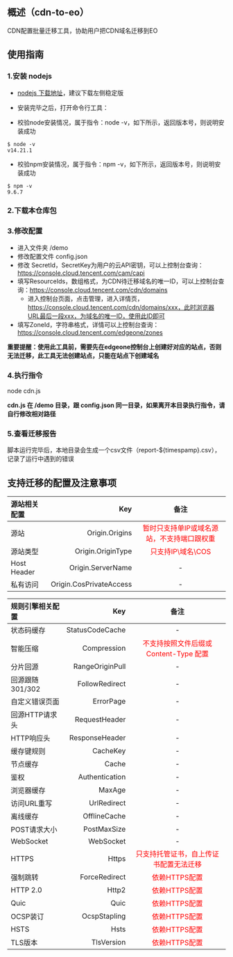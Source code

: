 ## 概述（cdn-to-eo）
CDN配置批量迁移工具，协助用户把CDN域名迁移到EO

## 使用指南

### 1.安装 nodejs
- [nodejs 下载地址](https://nodejs.org/en)，建议下载左侧稳定版

- 安装完毕之后，打开命令行工具：

- 校验node安装情况，属于指令：node -v，如下所示，返回版本号，则说明安装成功

``` 
$ node -v
v14.21.1
```

- 校验npm安装情况，属于指令：npm -v，如下所示，返回版本号，则说明安装成功

``` 
$ npm -v
9.6.7
```

### 2.下载本仓库包
### 3.修改配置
- 进入文件夹 /demo
- 修改配置文件 config.json
- 修改 SecretId，SecretKey为用户的云API密钥，可以上控制台查询：https://console.cloud.tencent.com/cam/capi
- 填写ResourceIds，数组格式，为CDN待迁移域名的唯一ID，可以上控制台查询：https://console.cloud.tencent.com/cdn/domains
	- 进入控制台页面，点击管理，进入详情页，https://console.cloud.tencent.com/cdn/domains/xxx，此时浏览器URL最后一段xxx，为域名的唯一ID，使用此ID即可
- 填写ZoneId，字符串格式，详情可以上控制台查询：https://console.cloud.tencent.com/edgeone/zones

**重要提醒：使用此工具前，需要先在edgeone控制台上创建好对应的站点，否则无法迁移，此工具无法创建站点，只能在站点下创建域名**

### 4.执行指令
node cdn.js

**cdn.js 在 /demo 目录，跟 config.json 同一目录，如果离开本目录执行指令，请自行修改相对路径**

### 5.查看迁移报告
脚本运行完毕后，本地目录会生成一个csv文件（report-${timespamp}.csv），记录了运行中遇到的错误

## 支持迁移的配置及注意事项
| 源站相关配置 | Key | 备注 |
| :-----| ----: | :----: |
| 源站 | Origin.Origins | <font color=red>暂时只支持单IP或域名源站，不支持端口跟权重</font>  |
| 源站类型 | Origin.OriginType | <font color=red>只支持IP\域名\COS</font> |
| Host Header | Origin.ServerName | - |
| 私有访问 | Origin.CosPrivateAccess | - |


| 规则引擎相关配置 | Key | 备注 |
| :-----| ----: | :----: |
| 状态码缓存 | StatusCodeCache | - |
| 智能压缩 | Compression | <font color=red>不支持按照文件后缀或 Content-Type 配置</font> |
| 分片回源 | RangeOriginPull | - |
| 回源跟随301/302 | FollowRedirect | - |
| 自定义错误页面 | ErrorPage | - |
| 回源HTTP请求头 | RequestHeader | - |
| HTTP响应头 | ResponseHeader | - |
| 缓存键规则 | CacheKey | - |
| 节点缓存 | Cache | - |
| 鉴权 | Authentication | - |
| 浏览器缓存 | MaxAge | - |
| 访问URL重写 | UrlRedirect | - |
| 离线缓存 | OfflineCache | - |
| POST请求大小 | PostMaxSize | - |
| WebSocket | WebSocket | - |
| HTTPS | Https | <font color=red>只支持托管证书，自上传证书配置无法迁移</font> |
| 强制跳转 | ForceRedirect | <font color=red>依赖HTTPS配置</font> |
| HTTP 2.0 | Http2 | <font color=red>依赖HTTPS配置</font> |
| Quic | Quic | <font color=red>依赖HTTPS配置</font> |
| OCSP装订 | OcspStapling | <font color=red>依赖HTTPS配置</font> |
| HSTS | Hsts | <font color=red>依赖HTTPS配置</font> |
| TLS版本 | TlsVersion | <font color=red>依赖HTTPS配置</font> |


<!-- | 安全防护相关配置 | Key | 备注 |
| :-----| ----: | :----: |
| IP黑白名单 | IpFilter | <font color=red>EO 不支持按目录配置</font> |
| UA黑白名单 | UserAgentFilter | <font color=red>EO 不支持按目录配置</font> |
| 防盗链 | Referer | - | -->
